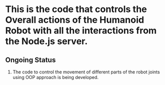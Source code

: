 # This is the code that controls the Overall actions of the Humanoid Robot with all the interactions from the Node.js server.

## Ongoing Status

1. The code to control the movement of different parts of the robot joints using OOP approach is being developed.
